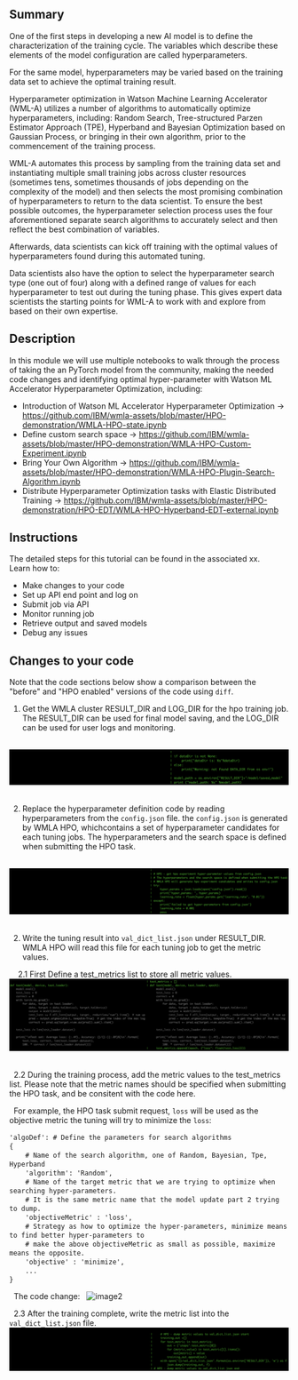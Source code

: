 

## Summary

One of the first steps in developing a new AI model is to define the characterization of the training cycle. The variables which describe these elements of the model configuration are called hyperparameters.

For the same model, hyperparameters may be varied based on the training data set to achieve the optimal training result.

Hyperparameter optimization in Watson Machine Learning Accelerator (WML-A) utilizes a number of algorithms to automatically optimize hyperparameters, including: Random Search, Tree-structured Parzen Estimator Approach (TPE), Hyperband and Bayesian Optimization based on Gaussian Process, or bringing in their own algorithm,  prior to the commencement of the training process.

WML-A automates this process by sampling from the training data set and instantiating multiple small training jobs across cluster resources (sometimes tens, sometimes thousands of jobs depending on the complexity of the model) and then selects the most promising combination of hyperparameters to return to the data scientist. To ensure the best possible outcomes, the hyperparameter selection process uses the four aforementioned separate search algorithms to accurately select and then reflect the best combination of variables.

Afterwards, data scientists can kick off training with the optimal values of hyperparameters found during this automated tuning.

Data scientists also have the option to select the hyperparameter search type (one out of four) along with a defined range of values for each hyperparameter to test out during the tuning phase. This gives expert data scientists the starting points for WML-A to work with and explore from based on their own expertise.



## Description
In this module we will use multiple notebooks to walk through the process of taking the an PyTorch model from the community, making the needed code changes and identifying optimal hyper-parameter with Watson ML Accelerator Hyperparameter Optimization, including:

-  Introduction of Watson ML Accelerator Hyperparameter Optimization -> https://github.com/IBM/wmla-assets/blob/master/HPO-demonstration/WMLA-HPO-state.ipynb
-  Define custom search space -> https://github.com/IBM/wmla-assets/blob/master/HPO-demonstration/WMLA-HPO-Custom-Experiment.ipynb
-  Bring Your Own Algorithm -> https://github.com/IBM/wmla-assets/blob/master/HPO-demonstration/WMLA-HPO-Plugin-Search-Algorithm.ipynb
-  Distribute Hyperparameter Optimization tasks with Elastic Distributed Training -> https://github.com/IBM/wmla-assets/blob/master/HPO-demonstration/HPO-EDT/WMLA-HPO-Hyperband-EDT-external.ipynb


## Instructions

The detailed steps for this tutorial can be found in the associated xx.  
Learn how to:
- Make changes to your code
- Set up API end point and log on
- Submit job via API
- Monitor running job
- Retrieve output and saved models
- Debug any issues


## Changes to your code

Note that the code sections below show a comparison between the "before" and "HPO enabled" versions of the code using `diff`.

1. Get the WMLA cluster RESULT_DIR and LOG_DIR for the hpo training job. The RESULT_DIR can be used for final model saving, and the LOG_DIR can be used for user logs and monitoring.

&nbsp;
&nbsp;
![image1](https://raw.githubusercontent.com/IBM/wmla-assets/zhuangxy-patch-1/WMLA-learning-journey/automated-hyperparameter-tuning/shared_images/hpo_update_model_1.png)
&nbsp;
&nbsp;

2.  Replace the hyperparameter definition code by reading hyperparameters from the `config.json` file. the `config.json` is generated by WMLA HPO, whichcontains a set of hyperparameter candidates for each tuning jobs. The hyperparameters and the search space is defined when submitting the HPO task.

&nbsp;
&nbsp;
![image2](https://raw.githubusercontent.com/IBM/wmla-assets/zhuangxy-patch-1/WMLA-learning-journey/automated-hyperparameter-tuning/shared_images/hpo_update_model_2.png)
&nbsp;
&nbsp;

2.  Write the tuning result into `val_dict_list.json` under RESULT_DIR. WMLA HPO will read this file for each tuning job to get the metric values.

&nbsp;
&nbsp;
2.1  First Define a test_metrics list to store all metric values.
&nbsp;
![image2](https://raw.githubusercontent.com/IBM/wmla-assets/zhuangxy-patch-1/WMLA-learning-journey/automated-hyperparameter-tuning/shared_images/hpo_update_model_3.png)
&nbsp;

&nbsp;
2.2  During the training process, add the metric values to the test_metrics list. Please note that the metric names should be specified when submitting the HPO task, and be consitent with the code here.

&nbsp;
For example, the HPO task submit request, `loss` will be used as the objective metric the tuning will try to minimize the `loss`:
```
'algoDef': # Define the parameters for search algorithms  
{
    # Name of the search algorithm, one of Random, Bayesian, Tpe, Hyperband  
    'algorithm': 'Random',   
    # Name of the target metric that we are trying to optimize when searching hyper-parameters.
    # It is the same metric name that the model update part 2 trying to dump.
    'objectiveMetric' : 'loss',
    # Strategy as how to optimize the hyper-parameters, minimize means to find better hyper-parameters to
    # make the above objectiveMetric as small as possible, maximize means the opposite.
    'objective' : 'minimize',
    ...
}
```
&nbsp;
The code change:
&nbsp;
![image2](https://raw.githubusercontent.com/IBM/wmla-assets/zhuangxy-patch-1/WMLA-learning-journey/automated-hyperparameter-tuning/shared_images/hpo_update_model_4.png)
&nbsp;

&nbsp;
2.3  After the training complete, write the metric list into the `val_dict_list.json` file.
&nbsp;
![image2](https://raw.githubusercontent.com/IBM/wmla-assets/zhuangxy-patch-1/WMLA-learning-journey/automated-hyperparameter-tuning/shared_images/hpo_update_model_5.png)
&nbsp;
&nbsp;
